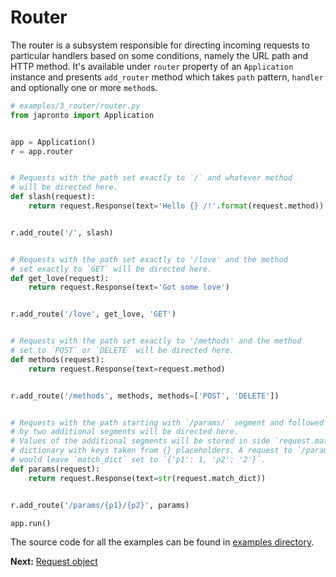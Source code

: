 # Router

The router is a subsystem responsible for directing incoming requests to
particular handlers based on some conditions, namely the URL path
and HTTP method. It's available under `router` property of an `Application`
instance and presents `add_router` method which takes `path` pattern, `handler`
and optionally one or more `method`s.


  ```python
  # examples/3_router/router.py
  from japronto import Application


  app = Application()
  r = app.router


  # Requests with the path set exactly to `/` and whatever method
  # will be directed here.
  def slash(request):
      return request.Response(text='Hello {} /!'.format(request.method))


  r.add_route('/', slash)


  # Requests with the path set exactly to '/love' and the method
  # set exactly to `GET` will be directed here.
  def get_love(request):
      return request.Response(text='Got some love')


  r.add_route('/love', get_love, 'GET')


  # Requests with the path set exactly to '/methods' and the method
  # set to `POST` or `DELETE` will be directed here.
  def methods(request):
      return request.Response(text=request.method)


  r.add_route('/methods', methods, methods=['POST', 'DELETE'])


  # Requests with the path starting with `/params/` segment and followed
  # by two additional segments will be directed here.
  # Values of the additional segments will be stored in side `request.match_dict`
  # dictionary with keys taken from {} placeholders. A request to `/params/1/2`
  # would leave `match_dict` set to `{'p1': 1, 'p2': '2'}`.
  def params(request):
      return request.Response(text=str(request.match_dict))


  r.add_route('/params/{p1}/{p2}', params)

  app.run()
  ```

The source code for all the examples can be found in [examples directory](https://github.com/squeaky-pl/japronto/tree/master/examples).

**Next:** [Request object](4_request.md)
